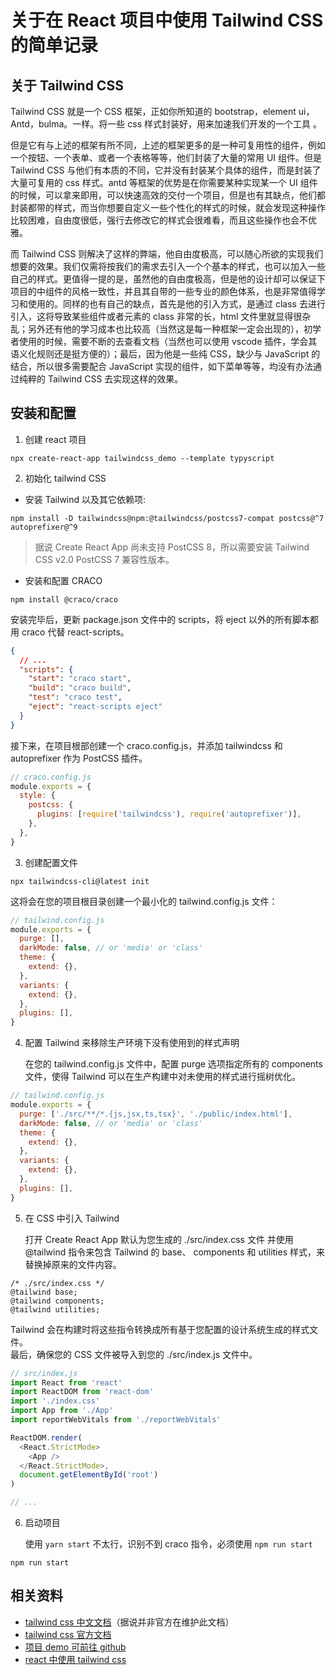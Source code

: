 # 关于在 React 项目中使用 Tailwind CSS 的简单记录

## 关于 Tailwind CSS

Tailwind CSS 就是一个 CSS 框架，正如你所知道的 bootstrap，element ui，Antd，bulma。一样。将一些 css 样式封装好，用来加速我们开发的一个工具 。

但是它有与上述的框架有所不同，上述的框架更多的是一种可复用性的组件，例如一个按钮、一个表单、或者一个表格等等，他们封装了大量的常用 UI 组件。但是 Tailwind CSS 与他们有本质的不同，它并没有封装某个具体的组件，而是封装了大量可复用的 css 样式。antd 等框架的优势是在你需要某种实现某一个 UI 组件的时候，可以拿来即用，可以快速高效的交付一个项目，但是也有其缺点，他们都封装都带的样式，而当你想要自定义一些个性化的样式的时候，就会发现这种操作比较困难，自由度很低，强行去修改它的样式会很难看，而且这些操作也会不优雅。

而 Tailwind CSS 则解决了这样的弊端，他自由度极高，可以随心所欲的实现我们想要的效果。我们仅需将按我们的需求去引入一个个基本的样式，也可以加入一些自己的样式。更值得一提的是，虽然他的自由度极高，但是他的设计却可以保证下项目的中组件的风格一致性，并且其自带的一些专业的颜色体系，也是非常值得学习和使用的。同样的也有自己的缺点，首先是他的引入方式，是通过 class 去进行引入，这将导致某些组件或者元素的 class 非常的长，html 文件里就显得很杂乱；另外还有他的学习成本也比较高（当然这是每一种框架一定会出现的），初学者使用的时候，需要不断的去查看文档（当然也可以使用 vscode 插件，学会其语义化规则还是挺方便的）；最后，因为他是一些纯 CSS，缺少与 JavaScript 的结合，所以很多需要配合 JavaScript 实现的组件，如下菜单等等，均没有办法通过纯粹的 Tailwind CSS 去实现这样的效果。

## 安装和配置

1. 创建 react 项目

```
npx create-react-app tailwindcss_demo --template typyscript
```

2. 初始化 tailwind CSS

- 安装 Tailwind 以及其它依赖项:

```
npm install -D tailwindcss@npm:@tailwindcss/postcss7-compat postcss@^7 autoprefixer@^9
```

> 据说 Create React App 尚未支持 PostCSS 8，所以需要安装 Tailwind CSS v2.0 PostCSS 7 兼容性版本。

- 安装和配置 CRACO

```
npm install @craco/craco
```

安装完毕后，更新 package.json 文件中的 scripts，将 eject 以外的所有脚本都用 craco 代替 react-scripts。

```json
{
  // ...
  "scripts": {
    "start": "craco start",
    "build": "craco build",
    "test": "craco test",
    "eject": "react-scripts eject"
  }
}
```

接下来，在项目根部创建一个 craco.config.js，并添加 tailwindcss 和 autoprefixer 作为 PostCSS 插件。

```js
// craco.config.js
module.exports = {
  style: {
    postcss: {
      plugins: [require('tailwindcss'), require('autoprefixer')],
    },
  },
}
```

3. 创建配置文件

```
npx tailwindcss-cli@latest init
```

这将会在您的项目根目录创建一个最小化的 tailwind.config.js 文件：

```js
// tailwind.config.js
module.exports = {
  purge: [],
  darkMode: false, // or 'media' or 'class'
  theme: {
    extend: {},
  },
  variants: {
    extend: {},
  },
  plugins: [],
}
```

4. 配置 Tailwind 来移除生产环境下没有使用到的样式声明

   在您的 tailwind.config.js 文件中，配置 purge 选项指定所有的 components 文件，使得 Tailwind 可以在生产构建中对未使用的样式进行摇树优化。

```js
// tailwind.config.js
module.exports = {
  purge: ['./src/**/*.{js,jsx,ts,tsx}', './public/index.html'],
  darkMode: false, // or 'media' or 'class'
  theme: {
    extend: {},
  },
  variants: {
    extend: {},
  },
  plugins: [],
}
```

5. 在 CSS 中引入 Tailwind

   打开 Create React App 默认为您生成的 ./src/index.css 文件 并使用 @tailwind 指令来包含 Tailwind 的 base、 components 和 utilities 样式，来替换掉原来的文件内容。

```
/* ./src/index.css */
@tailwind base;
@tailwind components;
@tailwind utilities;
```

Tailwind 会在构建时将这些指令转换成所有基于您配置的设计系统生成的样式文件。  
最后，确保您的 CSS 文件被导入到您的 ./src/index.js 文件中。

```js
// src/index.js
import React from 'react'
import ReactDOM from 'react-dom'
import './index.css'
import App from './App'
import reportWebVitals from './reportWebVitals'

ReactDOM.render(
  <React.StrictMode>
    <App />
  </React.StrictMode>,
  document.getElementById('root')
)

// ...
```

6. 启动项目

   使用 `yarn start` 不太行，识别不到 craco 指令，必须使用 `npm run start`

```
npm run start
```

## 相关资料

- [tailwind css 中文文档](https://www.tailwindcss.cn/docs/installation)（据说并非官方在维护此文档）
- [tailwind css 官方文档](https://tailwindcss.com/docs/installation)
- [项目 demo 可前往 github](https://github.com/ducaoya/demos)
- [react 中使用 tailwind css](https://itnext.io/how-to-use-tailwind-css-with-react-16e9d478b8b1)

